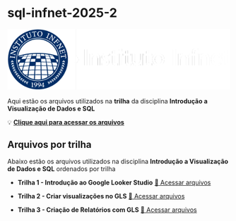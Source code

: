 # sql-infnet-2025-2

![sql-infnet-header](/assets/logo_instituto_infnet.png)

Aqui estão os arquivos utilizados na **trilha** da disciplina **Introdução a Visualização de Dados e SQL**

💡 [**Clique aqui para acessar os arquivos**](/files/)

## Arquivos por trilha

Abaixo estão os arquivos utilizados na disciplina **Introdução a Visualização de Dados e SQL** ordenados por trilha

- **Trilha 1 - Introdução ao Google Looker Studio**
  [📂 Acessar arquivos](files/Ch1_ExampleCSV.csv)

- **Trilha 2 - Criar visualizações no GLS**
  [📂 Acessar arquivos](files/DS%20-%20Coffee%20Shop.xlsx)

- **Trilha 3 - Criação de Relatórios com GLS**
  [📂 Acessar arquivos](files/Chapter2-AccountData.csv)
